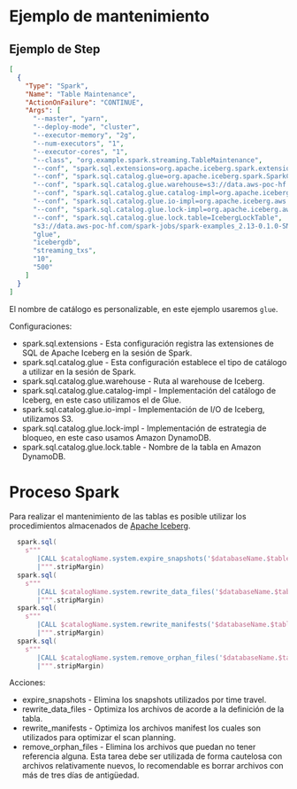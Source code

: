 # Ejemplo de mantenimiento

## Ejemplo de Step

```json
[
  {
    "Type": "Spark",
    "Name": "Table Maintenance",
    "ActionOnFailure": "CONTINUE",
    "Args": [
      "--master", "yarn",
      "--deploy-mode", "cluster",
      "--executor-memory", "2g",
      "--num-executors", "1",
      "--executor-cores", "1",
      "--class", "org.example.spark.streaming.TableMaintenance",
      "--conf", "spark.sql.extensions=org.apache.iceberg.spark.extensions.IcebergSparkSessionExtensions",
      "--conf", "spark.sql.catalog.glue=org.apache.iceberg.spark.SparkCatalog",
      "--conf", "spark.sql.catalog.glue.warehouse=s3://data.aws-poc-hf.com/iceberg-warehouse",
      "--conf", "spark.sql.catalog.glue.catalog-impl=org.apache.iceberg.aws.glue.GlueCatalog",
      "--conf", "spark.sql.catalog.glue.io-impl=org.apache.iceberg.aws.s3.S3FileIO",
      "--conf", "spark.sql.catalog.glue.lock-impl=org.apache.iceberg.aws.dynamodb.DynamoDbLockManager",
      "--conf", "spark.sql.catalog.glue.lock.table=IcebergLockTable",
      "s3://data.aws-poc-hf.com/spark-jobs/spark-examples_2.13-0.1.0-SNAPSHOT.jar",
      "glue",
      "icebergdb",
      "streaming_txs",
      "10",
      "500"
    ]
  }
]
```
El nombre de catálogo es personalizable, en este ejemplo usaremos ```glue```.

Configuraciones:
- spark.sql.extensions - Esta configuración registra las extensiones de SQL de Apache Iceberg en la sesión de Spark.
- spark.sql.catalog.glue - Esta configuración establece el tipo de catálogo a utilizar en la sesión de Spark.
- spark.sql.catalog.glue.warehouse - Ruta al warehouse de Iceberg.
- spark.sql.catalog.glue.catalog-impl - Implementación del catálogo de Iceberg, en este caso utilizamos el de Glue.
- spark.sql.catalog.glue.io-impl - Implementación de I/O de Iceberg, utilizamos S3.
- spark.sql.catalog.glue.lock-impl - Implementación de estrategia de bloqueo, en este caso usamos Amazon DynamoDB.
- spark.sql.catalog.glue.lock.table - Nombre de la tabla en Amazon DynamoDB.

# Proceso Spark

Para realizar el mantenimiento de las tablas es posible utilizar los procedimientos almacenados de [Apache Iceberg](https://iceberg.apache.org/docs/1.2.0/spark-procedures/).

```scala
  spark.sql(
    s"""
       |CALL $catalogName.system.expire_snapshots('$databaseName.$tableName', TIMESTAMP '${expire.toString}')
       |""".stripMargin)
  spark.sql(
    s"""
       |CALL $catalogName.system.rewrite_data_files('$databaseName.$tableName')
       |""".stripMargin)
  spark.sql(
    s"""
       |CALL $catalogName.system.rewrite_manifests('$databaseName.$tableName')
       |""".stripMargin)
  spark.sql(
    s"""
       |CALL $catalogName.system.remove_orphan_files('$databaseName.$tableName')
       |""".stripMargin)
```

Acciones:
- expire_snapshots - Elimina los snapshots utilizados por time travel.
- rewrite_data_files - Optimiza los archivos de acorde a la definición de la tabla.
- rewrite_manifests - Optimiza los archivos manifest los cuales son utilizados para optimizar el scan planning.
- remove_orphan_files - Elimina los archivos que puedan no tener referencia alguna. Esta tarea debe ser utilizada de forma cautelosa con archivos relativamente nuevos, lo recomendable es borrar archivos con más de tres días de antigüedad.